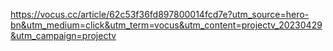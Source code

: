 https://vocus.cc/article/62c53f36fd897800014fcd7e?utm_source=hero-bn&utm_medium=click&utm_term=vocus&utm_content=projectv_20230429&utm_campaign=projectv